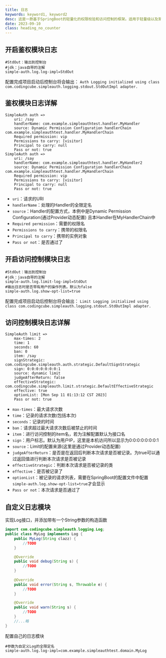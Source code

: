 ```yaml
---
title: 日志
keywords: keyword1, keyword2
desc: 这是一款基于SpringBoot的轻量化的权限校验和访问控制的框架。适用于轻量级以及渐进式的项目。
date: 2023-09-10
class: heading_no_counter
---
```


## 开启鉴权模块日志
```properties
#StdOut：输出到控制台
#jdk：java自带的注解
simple-auth.log.log-impl=StdOut
```

配置完成项目启动后控制台将会输出：
`Auth Logging initialized using class com.codingcube.simpleauth.logging.stdout.StdOutImpl adapter.`
## 鉴权模块日志详解
```
SimpleAuth auth => 
	uri: /say
	handlerName: com.example.simpleauthtest.handler.MyHandler
	source: Dynamic Permission Configuration handlerChain com.example.simpleauthtest.handler.MyHandlerChain
	Required permission: vip
	Permissions to carry: [visitor]
	Principal to carry: null
	Pass or not: true
SimpleAuth auth => 
	uri: /say
	handlerName: com.example.simpleauthtest.handler.MyHandler2
	source: Dynamic Permission Configuration handlerChain com.example.simpleauthtest.handler.MyHandlerChain
	Required permission: vip
	Permissions to carry: [visitor]
	Principal to carry: null
	Pass or not: true
```
* `uri`：请求的URI
* `handlerName`：处理的Handler的全限定名
* `source`：Handler的配置方式，本例中是Dynamic Permission Configuration(通过Provider动态配置) 且本Handler在MyHandlerChain中
* `Required permission`：需要的权限名
* `Permissions to carry`：携带的权限名
* `Principal to carry`：携带的实例对象
* `Pass or not`：是否通过了
## 开启访问控制模块日志
```properties
#StdOut：输出到控制台
#jdk：java自带的注解
simple-auth.log.limit-log-impl=StdOut
#输出日志时是否带有用户的操作列表。默认为false
simple-auth.log.show-opt-list=true
```
配置完成项目启动后控制台将会输出：
`Limit Logging initialized using class com.codingcube.simpleauth.logging.stdout.StdOutImpl adapter.`

## 访问控制模块日志详解
```properties
SimpleAuth limit => 
	max-times: 2
	time: 1
	seconds: 60
	ban: 0
	item: /say
	signStrategic: com.codingcube.simpleauth.auth.strategic.DefaultSignStrategic
	sign: 0:0:0:0:0:0:0:1
	source: dynamic limit
	judgeAfterReturn: false
	effectiveStrategic: com.codingcube.simpleauth.limit.strategic.DefaultEffectiveStrategic
	effective: true
	optionList: [Mon Sep 11 01:13:12 CST 2023]
	Pass or not: true
```
* `max-times`：最大请求次数
* `time`：记录的请求次数(包括本次)
* `seconds`：记录的时间
* `ban`：请求超过最大请求次数后被禁止的时间
* `item`：进行访问控制的item名，若为注解配置默认为接口名
* `sign`：用户标志。默认为用户IP，这里是本机访问所以显示为0:0:0:0:0:0:0:1
* `source`：Limit的配置来源(这里是通过Provider动态配置)
* `judgeAfterReturn`：是否是在返回后判断本次请求是否被记录。为true可以通过返回值进行判断本次请求是否被记录
* `effectiveStrategic`：判断本次请求是否被记录的类
* `effective`：是否被记录了
* `optionList`：被记录的请求列表，需要在SpringBoot的配置文件中配置`simple-auth.log.show-opt-list=true`才会显示
* `Pass or not`：本次请求是否通过了

## 自定义日志模块
实现Log接口，并添加带有一个String参数的构造函数
```java
import com.codingcube.simpleauth.logging.Log;
public class MyLog implements Log {
    public MyLog(String clazz) {
        //TODO
    }

    @Override
    public void debug(String s) {
        //TODO
    }
    
    @Override
    public void error(String s, Throwable e) {
        //TODO
    }

    @Override
    public void warn(String s) {
        //TODO
    }
	//...略
}
```
配置自己的日志模块
```properties
#参数为自定义Log的全限定名
simple-auth.log.log-impl=com.example.simpleauthtest.domain.MyLog
```